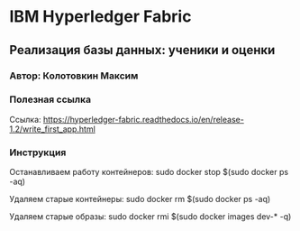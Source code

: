 # IBM Hyperledger Fabric

## Реализация базы данных: ученики и оценки

### Автор: Колотовкин Максим

### Полезная ссылка

Ссылка: https://hyperledger-fabric.readthedocs.io/en/release-1.2/write_first_app.html

### Инструкция

Останавливаем работу контейнеров: sudo docker stop $(sudo docker ps -aq)

Удаляем старые контейнеры: sudo docker rm $(sudo docker ps -aq)

Удаляем старые образы: sudo docker rmi $(sudo docker images dev-* -q)






